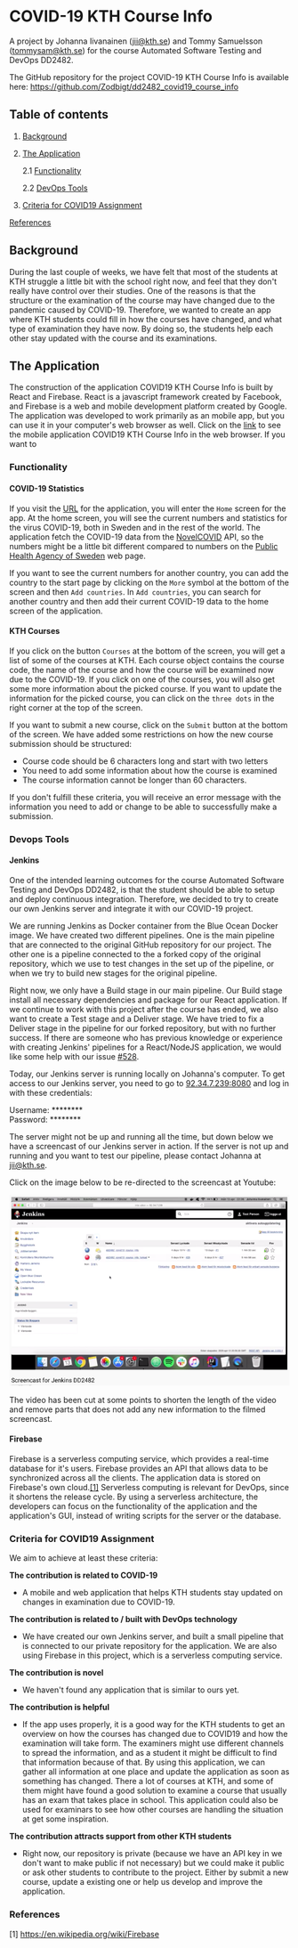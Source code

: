 # COVID-19 KTH Course Info
A project by Johanna Iivanainen (jii@kth.se) and Tommy Samuelsson (tommysam@kth.se) for the course Automated Software Testing and DevOps DD2482.

The GitHub repository for the project COVID-19 KTH Course Info is available here: https://github.com/Zodbigt/dd2482_covid19_course_info

## Table of contents
1. [Background](#back)
    
2. [The Application](#app)

    2.1 [Functionality](#func)
    
    2.2 [DevOps Tools](#dev)
    
3. [Criteria for COVID19 Assignment](#crit)
    
[References](#ref)

<a name="back"> </a>

## Background
During the last couple of weeks, we have felt that most of the students at KTH struggle a little bit with the school right now, and feel that they don't really have control over their studies. One of the reasons is that the structure or the examination of the course may have changed due to the pandemic caused by COVID-19. Therefore, we wanted to create an app where KTH students could fill in how the courses have changed, and what type of examination they have now. By doing so, the students help each other stay updated with the course and its examinations.

<a name="app"> </a>

## The Application

The construction of the application COVID19 KTH Course Info is built by React and Firebase. React is a javascript framework created by Facebook, and Firebase is a web and mobile development platform created by Google. The application was developed to work primarily as an mobile app, but you can use it in your computer's web browser as well. Click on the [link](https://dd2482-covid19-course-info.firebaseapp.com) to see the mobile application COVID19 KTH Course Info in the web browser. If you want to

<a name="func"> </a>

### Functionality

#### COVID-19 Statistics
If you visit the [URL](https://dd2482-covid19-course-info.firebaseapp.com) for the application, you will enter the ``Home`` screen for the app. At the home screen, you will see the current numbers and statistics for the virus COVID-19, both in Sweden and in the rest of the world. The application fetch the COVID-19 data from the [NovelCOVID](https://github.com/novelcovid/api) API, so the numbers might be a little bit different compared to numbers on the [Public Health Agency of Sweden](https://www.folkhalsomyndigheten.se/smittskydd-beredskap/utbrott/aktuella-utbrott/covid-19/bekraftade-fall-i-sverige/) web page.

If you want to see the current numbers for another country, you can add the country to the start page by clicking on the ``More`` symbol at the bottom of the screen and then ``Add countries``. In ``Add countries``, you can search for another country and then add their current COVID-19 data to the home screen of the application. 

#### KTH Courses
If you click on the button ``Courses`` at the bottom of the screen, you will get a list of some of the courses at KTH. Each course object contains the course code, the name of the course and how the course will be examined now due to the COVID-19. If you click on one of the courses, you will also get some more information about the picked course. If you want to update the information for the picked course, you can click on the ``three dots`` in the right corner at the top of the screen. 

If you want to submit a new course, click on the ``Submit`` button at the bottom of the screen. We have added some restrictions on how the new course submission should be structured:
* Course code should be 6 characters long and start with two letters
* You need to add some information about how the course is examined
* The course information cannot be longer than 60 characters.

If you don't fulfill these criteria, you will receive an error message with the information you need to add or change to be able to successfully make a submission.

<a name="dev"> </a>

### Devops Tools

#### Jenkins 
One of the intended learning outcomes for the course Automated Software Testing and DevOps DD2482, is that the student should be able to setup and deploy continuous integration. Therefore, we decided to try to create our own Jenkins server and integrate it with our COVID-19 project. 

We are running Jenkins as Docker container from the Blue Ocean Docker image. We have created two different pipelines. One is the main pipeline that are connected to the original GitHub repository for our project. The other one is a pipeline connected to the a forked copy of the original repository, which we use to test changes in the set up of the pipeline, or when we try to build new stages for the original pipeline.

Right now, we only have a Build stage in our main pipeline. Our Build stage install all necessary dependencies and package for our React application. If we continue to work with this project after the course has ended, we also want to create a Test stage and a Deliver stage. We have tried to fix a Deliver stage in the pipeline for our forked repository, but with no further success. If there are someone who has previous knowledge or experience with creating Jenkins' pipelines for a React/NodeJS application, we would like some help with our issue [#528](https://github.com/KTH/devops-course/issues/528).

Today, our Jenkins server is running locally on Johanna's computer. To get access to our Jenkins server, you need to go to [92.34.7.239:8080](92.34.7.239:8080) and log in with these credentials:

Username: ********  
Password: ********

The server might not be up and running all the time, but down below we have a screencast of our Jenkins server in action. If the server is not up and running and you want to test our pipeline, please contact Johanna at jii@kth.se.

Click on the image below to be re-directed to the screencast at Youtube:

[![](/images/jenkins_screencast.png)](https://youtu.be/XFCERzBMqZc) 

The video has been cut at some points to shorten the length of the video and remove parts that does not add any new information to the filmed screencast. 

#### Firebase
Firebase is a serverless computing service, which provides a real-time database for it's users. Firebase provides an API that allows data to be synchronized across all the clients. The application data is stored on Firebase's own cloud.[[1]](https://en.wikipedia.org/wiki/Firebase) Serverless computing is relevant for DevOps, since it shortens the release cycle. By using a serverless architecture, the developers can focus on the functionality of the application and the application's GUI, instead of writing scripts for the server or the database. 
 
<a name="crit"> </a>

### Criteria for COVID19 Assignment

We aim to achieve at least these criteria:

**The contribution is related to COVID-19**
* A mobile and web application that helps KTH students stay updated on changes in examination due to COVID-19.

**The contribution is related to / built with DevOps technology**
* We have created our own Jenkins server, and built a small pipeline that is connected to our private repository for the application. We are also using Firebase in this project, which is a serverless computing service.

**The contribution is novel**
* We haven't found any application that is similar to ours yet. 

**The contribution is helpful**
* If the app uses properly, it is a good way for the KTH students to get an overview on how the courses has changed due to COVID19 and how the examination will take form. The examiners might use different channels to spread the information, and as a student it might be difficult to find that information because of that. By using this application, we can gather all information at one place and update the application as soon as something has changed. 
There a lot of courses at KTH, and some of them might have found a good solution to examine a course that usually has an exam that takes place in school. This application could also be used for examinars to see how other courses are handling the situation at get some inspiration.

**The contribution attracts support from other KTH students**
* Right now, our repository is private (because we have an API key in we don't want to make public if not necessary) but we could make it public or ask other students to contribute to the project. Either by submit a new course, update a existing one or help us develop and improve the application.

<a name="ref"> </a> 

### References

[1] https://en.wikipedia.org/wiki/Firebase




